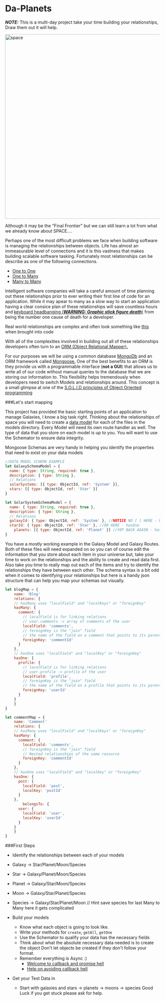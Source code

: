 Da-Planets
==========

***NOTE:*** This is a multi-day project take your time building your relationships, Draw them out it will help. 

<img src="http://i.imgur.com/cH6Jk.jpg" alt="space" width="600">

Although it may be the "Final Frontier" but we can still learn a lot from what we already know about SPACE....

Perhaps one of the most difficult problems we face when building software is managing the relationships between objects. Life has almost an immeasurable level of connections and it is this vastness that makes building scalable software tasking. Fortunately most relationships can be describe as one of the following connections. 

- <a href="https://en.wikipedia.org/wiki/One-to-one_(data_model)" target="_blank">One to One</a>
- <a href="https://en.wikipedia.org/wiki/One-to-many_(data_model)" target="_blank">One to Many</a>
- <a href="https://en.wikipedia.org/wiki/Many-to-many_(data_model)" target="_blank">Many to Many</a>

Intelligent software companies will take a careful amount of time planning out these relationships prior to ever writing their first line of code for an application. While it may apear to many as a slow way to start an application having a clear consice plan of these relationships will save countless hours and <a href="http://rs674.pbsrc.com/albums/vv101/reeenda/writing_process.gif~c200" target="_blank">keyboard headbanging (***WARNING: Graphic stick figure death***)</a> from being the number one cause of death for a developer. 

Real world relationships are complex and often look something like <a href="http://boycottnovell.com/wp-content/uploads/2010/02/software-map-with-arrows.png" target="_blank">this</a> when brought into code

With all of the complexities involved in building out all of these relationships developers often turn to an <a href="https://en.wikipedia.org/wiki/Object-relational_mapping" target="_blank">ORM (Object Relational Mapper).</a>

For our purposes we will be using a common database <a href="https://www.mongodb.com/" target="_blank">MongoDb</a> and an ORM framework called <a href="http://mongoosejs.com/" target="_blank">Mongoose.</a> One of the best benefits to an ORM is they provide us with a programmable interface (**not a GUI**) that allows us to write all of our code without manual queries to the database that we are storing our information to. This flexibility helps tremendously when developers need to switch Models and relationships around. This concept is a small glimpse at one of the <a href="https://scotch.io/bar-talk/s-o-l-i-d-the-first-five-principles-of-object-oriented-design#dependency-inversion-principle" target="_blank">S.O.L.I.D principles of Object Oriented programming</a>

###Let's start mapping

This project has provided the basic starting points of an application to manage Galaxies, I know a big task right. Thinking about the relationships of space you will need to create a <a href="https://www.youtube.com/watch?v=4qFZ-5i4GS8" target="_blank" title="What is a data model?">data model</a> for each of the files in the models directory. Every Model will need its own route handler as well. The type of data that you store on each model is up to you. You will want to use the Schemator to ensure data integrity.

Mongoose Schemas are very handy in helping you identify the properties that need to exist on your data models

```javascript
//DATA MODEL SCHEMA EXAMPLE
let GalaxySchemaModel = {
  name: { type: String, required: true },
  description: { type: String },
  // Relations
  solarSystems: [{ type: ObjectId, ref: 'System' }],
  stars: [{ type: ObjectId, ref: 'Star' }]
}

let SolarSystemSchemaModel = {
  name: { type: String, required: true },
  description: { type: String },
  // Relations
  galaxyId: { type: ObjectId, ref: 'System' }, //NOTICE NO [ ] HERE - belongsTo
  starId: { type: ObjectId, ref: 'Star' }, //OR HERE - hasOne
	planets: [{ type: ObjectId, ref: 'Planet' }] //YEP BACK AGAIN - hasMany
}
```

You have a mostly working example in the Galaxy Model and Galaxy Routes. Both of these files will need expanded on so you can of course edit the information that you store about each item in your universe but, take your time to work on the relationships and the ability to create and read data first. Also take you time to really map out each of the items and try to identify the relationships they have between each other. The schema syntax is a bit odd when it comes to identifying your relationships but here is a handy json structure that can help you map your schemas out visually.

```javascript
let blogMap = {
	name: 'Blog'
	relations: {
    // hasMany uses "localField" and "localKeys" or "foreignKey"
    hasMany: {
      comment: {
        // localField is for linking relations
        // user.comments -> array of comments of the user
        localField: 'comments',
        // foreignKey is the "join" field
        // the name of the field on a comment that points to its parent user
        foreignKey: 'commentId'
      }
    },
    // hasOne uses "localField" and "localKey" or "foreignKey"
    hasOne: {
      profile: {
        // localField is for linking relations
        // user.profile -> profile of the user
        localField: 'profile',
        // foreignKey is the "join" field
        // the name of the field on a profile that points to its parent user
        foreignKey: 'userId'
      }
    }
	}
}

let commentMap = {
	name: 'Comment'
	relations: {
    // hasMany uses "localField" and "localKeys" or "foreignKey"
    hasMany: {
      comment: {
        localField: 'comments',
        // foreignKey is the "join" field
        // Nested relationships of the same resource
        foreignKey: 'commentId'
      }
    },
    // hasOne uses "localField" and "localKey" or "foreignKey"
    hasOne: {
      post: {
        localField: 'post',
        localKey: 'postId'
      }
    },
		belongsTo: {
      user: {
        localField: 'user',
        localKey: 'userId'
      }
    }
	}
}
```


###First Steps

- Identify the relationships between each of your models

- Galaxy -> Star/Planet/Moon/Species
- Star -> Galaxy/Planet/Moon/Species
- Planet -> Galaxy/Star/Moon/Species
- Moon -> Galaxy/Star/Planet/Species
- Species -> Galaxy/Star/Planet/Moon // Hint save species for last Many to Many here it gets complicated

- Build your models
	- Know what each object is going to look like.
	- Write your methods for `create`, `getAll`, `getOne`
	- Use the Schemator to qualify your data has the necessary fields
	- Think about what the absolute necessary data needed is to create the object Don't let objects be created if they don't follow your format. 
	- Remember everything is Async :)
		- <a href="http://callbackhell.com/" target="_blank">Welcome to callback and promise hell</a>
		- <a href="http://stackabuse.com/avoiding-callback-hell-in-node-js/" target="_blank">Help on avoiding callback hell</a>

- Get your Test Data in
	- Start with galaxies and stars -> planets -> moons -> species
Good Luck if you get stuck please ask for help.
